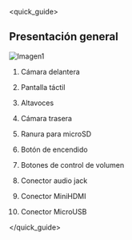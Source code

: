 <quick_guide> 

## Presentación general

![Imagen1](http://static.energysistem.com/images/manuals/42238/55d31624c5499.jpg)

1. Cámara delantera

2. Pantalla táctil

3. Altavoces

4. Cámara trasera 

5. Ranura para microSD

6. Botón de encendido

7. Botones de control de volumen

8. Conector audio jack

9. Conector MiniHDMI

10. Conector MicroUSB

</quick_guide>
 
